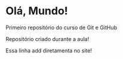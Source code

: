 # Olá, Mundo!
 Primeiro repositório do curso de Git e GitHub

Repositório criado durante a aula!

Essa linha add diretamenta no site!
